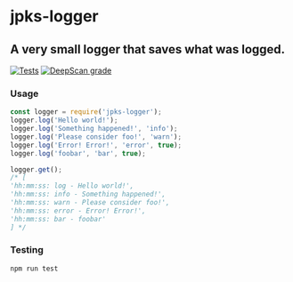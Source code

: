 # jpks-logger

## A very small logger that saves what was logged.

[![Tests](https://github.com/jpkmiller/jpks-logger/actions/workflows/run-test.js.yml/badge.svg)](https://github.com/jpkmiller/jpks-logger/actions/workflows/run-test.js.yml)
[![DeepScan grade](https://deepscan.io/api/teams/16386/projects/19651/branches/513388/badge/grade.svg)](https://deepscan.io/dashboard#view=project&tid=16386&pid=19651&bid=513388)

### Usage

```javascript
const logger = require('jpks-logger');
logger.log('Hello world!');
logger.log('Something happened!', 'info');
logger.log('Please consider foo!', 'warn');
logger.log('Error! Error!', 'error', true);
logger.log('foobar', 'bar', true);

logger.get();
/* [
'hh:mm:ss: log - Hello world!',
'hh:mm:ss: info - Something happened!',
'hh:mm:ss: warn - Please consider foo!',
'hh:mm:ss: error - Error! Error!',
'hh:mm:ss: bar - foobar'
] */
```

### Testing

```shell
npm run test
```
